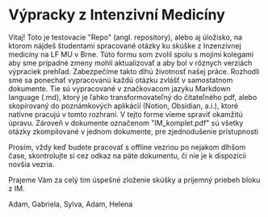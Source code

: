 # Výpracky z Intenzivní Medicíny
Vitaj!
Toto je testovacie "Repo" (angl. repository), alebo aj úložisko, na ktorom nájdeš študentami spracované otázky ku skúške z Inzenzívnej medicíny na LF MU v Brne. 
Túto formu som zvolil spolu s mojimi kolegami aby sme prípadné zmeny mohli aktualizovať a aby bol v rôznych verziách výpraciek prehľad. Zabezpečíme takto dlhú životnosť našej práce.
Rozhodli sme sa ponechať vypracovanú každú otázku zvlášť v samostatnom dokumente. Tie sú vypracované v značkovacom jazyku Markdown language (.md), ktorý je ľahko transformovateľný do čitateľného pdf, alebo skopírovaný do poznámkových aplikácií (Notion, Obsidian, a.i.), ktoré natívne pracujú v tomto rozhraní. V tejto forme vieme spraviť okamžitú úpravu. 
Zároveň v dokumente označenom "IM_komplet.pdf" sú všetky otázky zkompilované v jednom dokumente, pre zjednodušenie prístupnosti

Prosím, vždy keď budete pracovať s offline vezriou po nejakom dlhšom čase, skontrolujte si cez odkaz na päte dokumentu, či nie je k dispozícii novšia vezria.

Prajeme Vám za celý tím úspešné zloženie skúšky a príjemný priebeh bloku z IM.

Adam, Gabriela, Sylva, Adam, Helena
